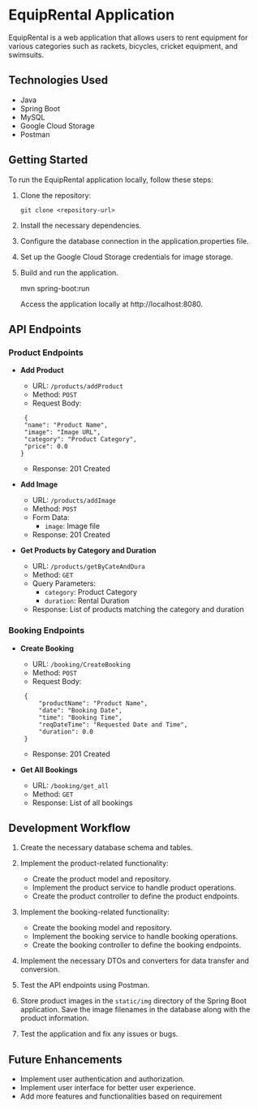 # EquipRental Application

EquipRental is a web application that allows users to rent equipment for various categories such as rackets, bicycles, cricket equipment, and swimsuits.

## Technologies Used

- Java
- Spring Boot
- MySQL
- Google Cloud Storage
- Postman

## Getting Started

To run the EquipRental application locally, follow these steps:


1. Clone the repository:

       git clone <repository-url> 

2. Install the necessary dependencies.

3. Configure the database connection in the application.properties file.

4. Set up the Google Cloud Storage credentials for image storage.

5. Build and run the application.

   mvn spring-boot:run

   Access the application locally at http://localhost:8080.

## API Endpoints
### Product Endpoints

- **Add Product**
    - URL: `/products/addProduct`
    - Method: `POST`
    - Request Body:

  ```
   {
   "name": "Product Name",
   "image": "Image URL",
   "category": "Product Category",
   "price": 0.0
  }
  ```
    - Response: 201 Created


- **Add Image**
    - URL: `/products/addImage`
    - Method: `POST`
    - Form Data:
        - `image`: Image file
    - Response: 201 Created


- **Get Products by Category and Duration**

    -   URL: `/products/getByCateAndDura`
    -   Method: `GET`
    -   Query Parameters:
        -   `category`: Product Category
        -   `duration`: Rental Duration
    -   Response: List of products matching the category and duration

### Booking Endpoints

- **Create Booking**
    -   URL: `/booking/CreateBooking`
    -   Method: `POST`
    -   Request Body:
   ```
    {
        "productName": "Product Name",
        "date": "Booking Date",
        "time": "Booking Time",
        "reqDateTime": "Requested Date and Time",
        "duration": 0.0
    }
   ```
    - Response: 201 Created


- **Get All Bookings**

    -   URL: `/booking/get_all`
    -   Method: `GET`
    -   Response: List of all bookings
## Development Workflow

1. Create the necessary database schema and tables.

2. Implement the product-related functionality:
    -   Create the product model and repository.
    -   Implement the product service to handle product operations.
    -   Create the product controller to define the product endpoints.

3. Implement the booking-related functionality:
    -   Create the booking model and repository.
    -   Implement the booking service to handle booking operations.
    -   Create the booking controller to define the booking endpoints.

4. Implement the necessary DTOs and converters for data transfer and conversion.

5. Test the API endpoints using Postman.

6. Store product images in the `static/img` directory of the Spring Boot application. Save the image filenames in the database along with the product information.
7. Test the application and fix any issues or bugs.

## Future Enhancements

-  Implement user authentication and authorization.
-  Implement user interface for better user experience.
-  Add more features and functionalities based on requirement
